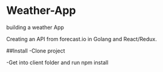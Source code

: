 # Weather-App
building a weather App

Creating an API from forecast.io in Golang and React/Redux.


##Install
-Clone project

-Get into client folder and run npm install
